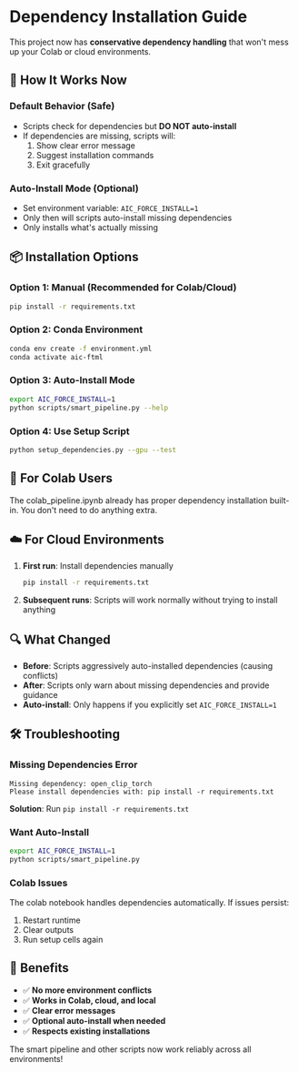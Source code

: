 # Dependency Installation Guide

This project now has **conservative dependency handling** that won't mess up your Colab or cloud environments.

## 🔧 How It Works Now

### **Default Behavior (Safe)**
- Scripts check for dependencies but **DO NOT auto-install**
- If dependencies are missing, scripts will:
  1. Show clear error message
  2. Suggest installation commands
  3. Exit gracefully

### **Auto-Install Mode (Optional)**
- Set environment variable: `AIC_FORCE_INSTALL=1`
- Only then will scripts auto-install missing dependencies
- Only installs what's actually missing

## 📦 Installation Options

### **Option 1: Manual (Recommended for Colab/Cloud)**
```bash
pip install -r requirements.txt
```

### **Option 2: Conda Environment**
```bash
conda env create -f environment.yml
conda activate aic-ftml
```

### **Option 3: Auto-Install Mode**
```bash
export AIC_FORCE_INSTALL=1
python scripts/smart_pipeline.py --help
```

### **Option 4: Use Setup Script**
```bash
python setup_dependencies.py --gpu --test
```

## 🚀 For Colab Users

The colab_pipeline.ipynb already has proper dependency installation built-in. You don't need to do anything extra.

## ☁️ For Cloud Environments

1. **First run**: Install dependencies manually
   ```bash
   pip install -r requirements.txt
   ```

2. **Subsequent runs**: Scripts will work normally without trying to install anything

## 🔍 What Changed

- **Before**: Scripts aggressively auto-installed dependencies (causing conflicts)
- **After**: Scripts only warn about missing dependencies and provide guidance
- **Auto-install**: Only happens if you explicitly set `AIC_FORCE_INSTALL=1`

## 🛠️ Troubleshooting

### Missing Dependencies Error
```
Missing dependency: open_clip_torch
Please install dependencies with: pip install -r requirements.txt
```

**Solution**: Run `pip install -r requirements.txt`

### Want Auto-Install
```bash
export AIC_FORCE_INSTALL=1
python scripts/smart_pipeline.py
```

### Colab Issues
The colab notebook handles dependencies automatically. If issues persist:
1. Restart runtime
2. Clear outputs
3. Run setup cells again

## 🎯 Benefits

- ✅ **No more environment conflicts**
- ✅ **Works in Colab, cloud, and local**
- ✅ **Clear error messages**
- ✅ **Optional auto-install when needed**
- ✅ **Respects existing installations**

The smart pipeline and other scripts now work reliably across all environments!